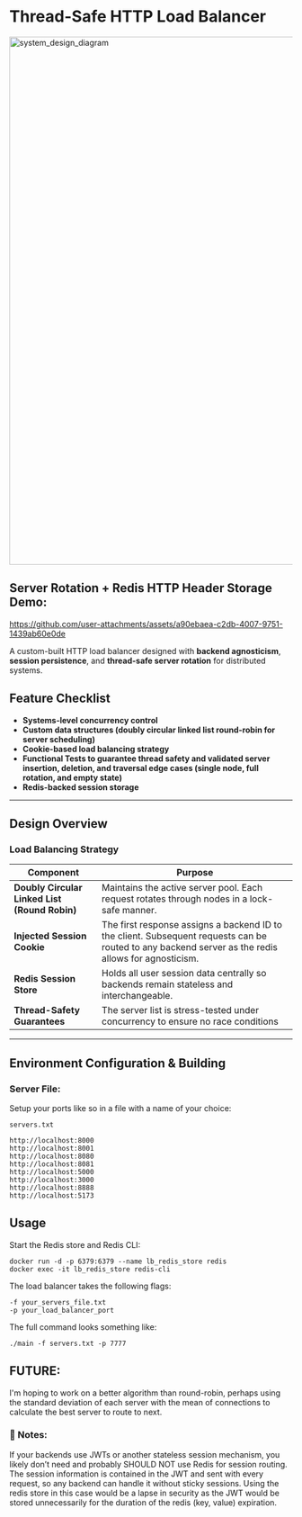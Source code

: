 # Thread-Safe HTTP Load Balancer

<img width="2387" height="939" alt="system_design_diagram" src="https://github.com/user-attachments/assets/f8e3d989-c0ac-4eb9-85c7-5ad2778581a2" />

## Server Rotation + Redis HTTP Header Storage Demo:

https://github.com/user-attachments/assets/a90ebaea-c2db-4007-9751-1439ab60e0de


A custom-built HTTP load balancer designed with **backend agnosticism**, **session persistence**, and **thread-safe server rotation** for distributed systems.


## Feature Checklist

- **Systems-level concurrency control**
- **Custom data structures (doubly circular linked list round-robin for server scheduling)**
- **Cookie-based load balancing strategy**
- **Functional Tests to guarantee thread safety and validated server insertion, deletion, and traversal edge cases (single node, full rotation, and empty state)**
- **Redis-backed session storage**

---

## Design Overview

### Load Balancing Strategy

| Component | Purpose |
|-----------|---------|
| **Doubly Circular Linked List (Round Robin)** | Maintains the active server pool. Each request rotates through nodes in a lock-safe manner. |
| **Injected Session Cookie** | The first response assigns a backend ID to the client. Subsequent requests can be routed to any backend server as the redis allows for agnosticism. |
| **Redis Session Store** | Holds all user session data centrally so backends remain stateless and interchangeable. |
| **Thread-Safety Guarantees** | The server list is stress-tested under concurrency to ensure no race conditions  |

---

## Environment Configuration & Building

### Server File:

Setup your ports like so in a file with a name of your choice:

 `servers.txt`

```
http://localhost:8000
http://localhost:8001
http://localhost:8080
http://localhost:8081
http://localhost:5000
http://localhost:3000
http://localhost:8888
http://localhost:5173
```

## Usage


Start the Redis store and Redis CLI:

```
docker run -d -p 6379:6379 --name lb_redis_store redis
docker exec -it lb_redis_store redis-cli
```

The load balancer takes the following flags:

```
-f your_servers_file.txt
-p your_load_balancer_port
```

The full command looks something like:

```
./main -f servers.txt -p 7777
```

## FUTURE:

I'm hoping to work on a better algorithm than round-robin, perhaps using the standard deviation of each server with the mean of connections to calculate the best server to route to next.

### 📝 Notes:

If your backends use JWTs or another stateless session mechanism, you likely don’t need and probably SHOULD NOT use Redis for session routing. The session information is contained in the JWT and sent with every request, so any backend can handle it without sticky sessions. Using the redis store in this case would be a lapse in security as the JWT would be stored unnecessarily for the duration of the redis (key, value) expiration.
